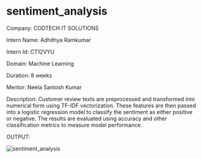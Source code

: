 # sentiment_analysis

Company: CODTECH IT SOLUTIONS

Intern Name: Adhithya Ramkumar

Intern Id: CT12VYU

Domain: Machine Learning

Duration: 8 weeks

Mentor: Neela Santosh Kumar

Description: Customer review texts are preprocessed and transformed into numerical form using TF-IDF vectorization. These features are then passed into a logistic regression model to classify the sentiment as either positive or negative. The results are evaluated using accuracy and other classification metrics to measure model performance.

OUTPUT:

![sentiment_analysis](https://github.com/user-attachments/assets/351780c0-fee1-4d5e-a64a-874cd9e50f2e)
